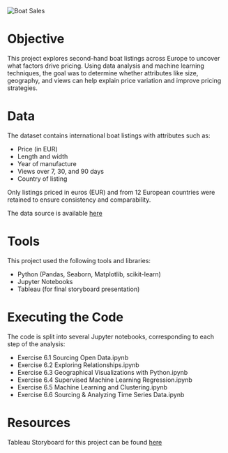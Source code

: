 ![Boat Sales](https://images.unsplash.com/photo-1569263979104-865ab7cd8d13?fm=jpg&q=60&w=3000&ixlib=rb-4.1.0&ixid=M3wxMjA3fDB8MHxzZWFyY2h8Nnx8bHV4dXJ5JTIweWFjaHR8ZW58MHx8MHx8fDA%3D)

# Objective

This project explores second-hand boat listings across Europe to uncover what factors drive pricing. Using data analysis and machine learning techniques, the goal was to determine whether attributes like size, geography, and views can help explain price variation and improve pricing strategies.

# Data
The dataset contains international boat listings with attributes such as:

- Price (in EUR)
- Length and width
- Year of manufacture
- Views over 7, 30, and 90 days
- Country of listing

Only listings priced in euros (EUR) and from 12 European countries were retained to ensure consistency and comparability.

The data source is available [here](https://www.kaggle.com/datasets/karthikbhandary2/boat-sales?resource=download)

# Tools
This project used the following tools and libraries:

- Python (Pandas, Seaborn, Matplotlib, scikit-learn)
- Jupyter Notebooks
- Tableau (for final storyboard presentation)

# Executing the Code

The code is split into several Jupyter notebooks, corresponding to each step of the analysis:

- Exercise 6.1 Sourcing Open Data.ipynb
- Exercise 6.2 Exploring Relationships.ipynb
- Exercise 6.3 Geographical Visualizations with Python.ipynb
- Exercise 6.4 Supervised Machine Learning Regression.ipynb
- Exercise 6.5 Machine Learning and Clustering.ipynb
- Exercise 6.6 Sourcing & Analyzing Time Series Data.ipynb

# Resources

Tableau Storyboard for this project can be found [here](https://public.tableau.com/app/profile/zosya.trimbacher/viz/Exercise6_7FinalStory/Summary)
